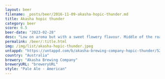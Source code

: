 ```yaml
---
layout: beer
filename: _posts/beer/2016-11-09-akasha-hopic-thunder.md
title: Akasha hopic thunder
category: beer
score: 6.5
beer-date: "2023-02-28"
desc: "Low on aroma but with a sweet flowery flavour. Middle of the road not really sitting on the refreshing or flavourful side"
permalink: /beer/:title.html
img: /img/list/akasha-hopic-thunder.jpeg
untappd: "https://untappd.com/b/akasha-brewing-company-hopic-thunder/5210700"
country: "Australia"
brewery: "Akasha Brewing Company"
breweryURL: "breweryURL"
style: "Pale Ale - American"
---
```

